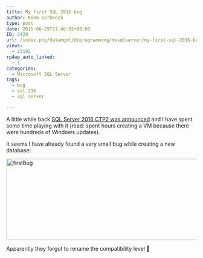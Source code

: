 ```yaml
---
title: My first SQL 2016 bug
author: Koen Verbeeck
type: post
date: 2015-06-29T11:40:05+00:00
ID: 3429
url: /index.php/datamgmt/dbprogramming/mssqlserver/my-first-sql-2016-bug/
views:
  - 23192
rp4wp_auto_linked:
  - 1
categories:
  - Microsoft SQL Server
tags:
  - bug
  - sql 216
  - sql server

---
```

A little while back [SQL Server 2016 CTP2 was announced][1] and I have spent some time playing with it (read: spent hours creating a VM because there were hundreds of Windows updates).
  
It seems I have already found a very small bug while creating a new database:

[<img class="alignnone size-full wp-image-3430" src="/wp-content/uploads/2015/06/firstBug.png" alt="firstBug" width="704" height="214" srcset="/wp-content/uploads/2015/06/firstBug.png 704w, /wp-content/uploads/2015/06/firstBug-300x91.png 300w" sizes="(max-width: 704px) 100vw, 704px" />][2]

Apparently they forgot to rename the compatibility level 🙂

 [1]: /index.php/datamgmt/dbprogramming/mssqlserver/sql-2016-preview-has-been-released/
 [2]: /wp-content/uploads/2015/06/firstBug.png